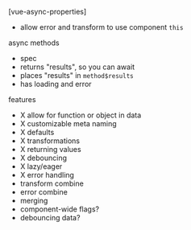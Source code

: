 

[vue-async-properties]
- allow error and transform to use component `this`

async methods
- spec
- returns "results", so you can await
- places "results" in `method$results`
- has loading and error

features
- X allow for function or object in data
- X customizable meta naming
- X defaults
- X transformations
- X returning values
- X debouncing
- X lazy/eager
- X error handling
- transform combine
- error combine
- merging
- component-wide flags?
- debouncing data?
